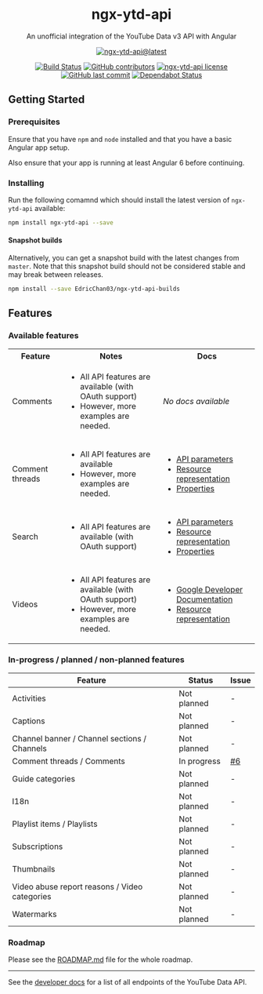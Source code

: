 <!-- markdownlint-disable MD033 -->

<h1 align="center">ngx-ytd-api</h1>

<p align="center">An unofficial integration of the YouTube Data v3 API with Angular</p>

<div align="center">

<!-- Badges -->
[![ngx-ytd-api@latest](https://img.shields.io/npm/v/ngx-ytd-api.svg?style=flat-square)][package-url]
<!-- [![ngx-ytd-api@next](https://img.shields.io/npm/v/ngx-ytd-api/next.svg?style=flat-square)][package-url] -->
[![Build Status](https://img.shields.io/travis/com/EdricChan03/ngx-ytd-api.svg?style=flat-square)](https://travis-ci.com/EdricChan03/ngx-ytd-api)
[![GitHub contributors](https://img.shields.io/github/contributors/EdricChan03/ngx-ytd-api.svg?style=flat-square)](https://github.com/EdricChan03/ngx-ytd-api/graphs/contributors)
[![ngx-ytd-api license](https://img.shields.io/github/license/EdricChan03/ngx-ytd-api.svg?style=flat-square)](https://github.com/EdricChan03/ngx-ytd-api/blob/master/LICENSE)
[![GitHub last commit](https://img.shields.io/github/last-commit/EdricChan03/ngx-ytd-api.svg?style=flat-square)](https://github.com/EdricChan03/ngx-ytd-api/commits)
[![Dependabot Status](https://api.dependabot.com/badges/status?host=github&repo=EdricChan03/ngx-ytd-api)](https://dependabot.com)
<!-- END Badges -->

</div>

## Getting Started

### Prerequisites

Ensure that you have `npm` and `node` installed and that you have a basic Angular app setup.

Also ensure that your app is running at least Angular 6 before continuing.

### Installing

Run the following comamnd which should install the latest version of `ngx-ytd-api` available:

```bash
npm install ngx-ytd-api --save
```

#### Snapshot builds

Alternatively, you can get a snapshot build with the latest changes from `master`. Note that this snapshot build should not be considered stable and may break between releases.

```bash
npm install --save EdricChan03/ngx-ytd-api-builds
```

## Features

### Available features

<table>
  <tbody>
    <tr>
      <th>Feature</th>
      <th>Notes</th>
      <th>Docs</th>
    </tr>
    <tr>
      <td>Comments</td>
      <td>
        <ul>
          <li>All API features are available (with OAuth support)</li>
          <li>However, more examples are needed.</li>
        </ul>
      </td>
      <td><em>No docs available</em></td>
    </tr>
    <tr>
      <td>Comment threads</td>
      <td>
        <ul>
          <li>All API features are available</li>
          <li>However, more examples are needed.</li>
        </ul>
      </td>
      <td>
        <ul>
          <li><a href="https://developers.google.com/youtube/v3/docs/commentThreads/list#parameters">API parameters</a></li>
          <li><a href="https://developers.google.com/youtube/v3/docs/commentThreads#resource-representation">Resource representation</a></li>
          <li><a href="https://developers.google.com/youtube/v3/docs/commentThreads#properties">Properties</a></li>
        </ul>
      </td>
    </tr>
    <tr>
      <td>Search</td>
      <td>
        <ul>
          <li>All API features are available (with OAuth support)</li>
        </ul>
      </td>
      <td>
        <ul>
          <li><a href="https://developers.google.com/youtube/v3/docs/search/list#parameters">API parameters</a></li>
          <li><a href="https://developers.google.com/youtube/v3/docs/search#resource-representation">Resource representation</a></li>
          <li><a href="https://developers.google.com/youtube/v3/docs/search#properties">Properties</a></li>
        </ul>
      </td>
    </tr>
    <tr>
      <td>Videos</td>
      <td>
        <ul>
          <li>All API features are available (with OAuth support)</li>
          <li>However, more examples are needed.</li>
        </ul>
      </td>
      <td>
        <ul>
          <li><a href="https://developers.google.com/youtube/v3/docs/videos">Google Developer Documentation</a></li>
          <li><a href="https://developers.google.com/youtube/v3/docs/videos#resource-representation">Resource representation</a></li>
        </ul>
      </td>
  </tbody>
</table>

### In-progress / planned / non-planned features

Feature | Status | Issue
---|---|---
Activities | Not planned | -
Captions | Not planned | -
Channel banner / Channel sections / Channels | Not planned | -
Comment threads / Comments | In progress | [#6](https://github.com/EdricChan03/ngx-ytd-api/issues/6)
Guide categories | Not planned | -
I18n | Not planned | -
Playlist items / Playlists | Not planned | -
Subscriptions | Not planned | -
Thumbnails | Not planned | -
Video abuse report reasons / Video categories | Not planned | -
Watermarks | Not planned | -

### Roadmap

Please see the [ROADMAP.md](/ROADMAP.md) file for the whole roadmap.

---

See the [developer docs](https://developers.google.com/youtube/v3/docs) for a list of all endpoints of the YouTube Data API.

[package-url]: https://npmjs.com/package/ngx-ytd-api
